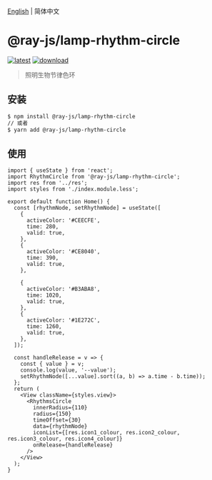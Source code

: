 [English](./README.md) | 简体中文

# @ray-js/lamp-rhythm-circle

[![latest](https://img.shields.io/npm/v/@ray-js/lamp-rhythm-circle/latest.svg)](https://www.npmjs.com/package/@ray-js/lamp-rhythm-circle) [![download](https://img.shields.io/npm/dt/@ray-js/lamp-rhythm-circle.svg)](https://www.npmjs.com/package/@ray-js/lamp-rhythm-circle)

> 照明生物节律色环

## 安装

```sh
$ npm install @ray-js/lamp-rhythm-circle
// 或者
$ yarn add @ray-js/lamp-rhythm-circle
```

## 使用

```tsx
import { useState } from 'react';
import RhythmCircle from '@ray-js/lamp-rhythm-circle';
import res from '../res';
import styles from './index.module.less';

export default function Home() {
  const [rhythmNode, setRhythmNode] = useState([
    {
      activeColor: '#CEECFE',
      time: 280,
      valid: true,
    },
    {
      activeColor: '#CE8040',
      time: 390,
      valid: true,
    },

    {
      activeColor: '#B3ABA8',
      time: 1020,
      valid: true,
    },
    {
      activeColor: '#1E272C',
      time: 1260,
      valid: true,
    },
  ]);

  const handleRelease = v => {
    const { value } = v;
    console.log(value, '--value');
    setRhythmNode([...value].sort((a, b) => a.time - b.time));
  };
  return (
    <View className={styles.view}>
      <RhythmsCircle
        innerRadius={110}
        radius={150}
        timeOffset={30}
        data={rhythmNode}
        iconList={[res.icon1_colour, res.icon2_colour, res.icon3_colour, res.icon4_colour]}
        onRelease={handleRelease}
      />
    </View>
  );
}
```
